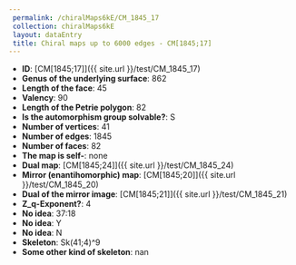```yaml
--- 
 permalink: /chiralMaps6kE/CM_1845_17 
 collection: chiralMaps6kE
 layout: dataEntry
 title: Chiral maps up to 6000 edges - CM[1845;17]
---
```


- **ID**: [CM[1845;17]]({{ site.url }}/test/CM_1845_17)
- **Genus of the underlying surface**: 862
- **Length of the face**: 45
- **Valency**: 90
- **Length of the Petrie polygon**: 82
- **Is the automorphism group solvable?**: S
- **Number of vertices**: 41
- **Number of edges**: 1845
- **Number of faces**: 82
- **The map is self-**: none
- **Dual map**: [CM[1845;24]]({{ site.url }}/test/CM_1845_24)
- **Mirror (enantihomorphic) map**: [CM[1845;20]]({{ site.url }}/test/CM_1845_20)
- **Dual of the mirror image**: [CM[1845;21]]({{ site.url }}/test/CM_1845_21)
- **Z_q-Exponent?**: 4
- **No idea**:  37:18
- **No idea**: Y
- **No idea**: N
- **Skeleton**: Sk(41;4)^9
- **Some other kind of skeleton**: nan
